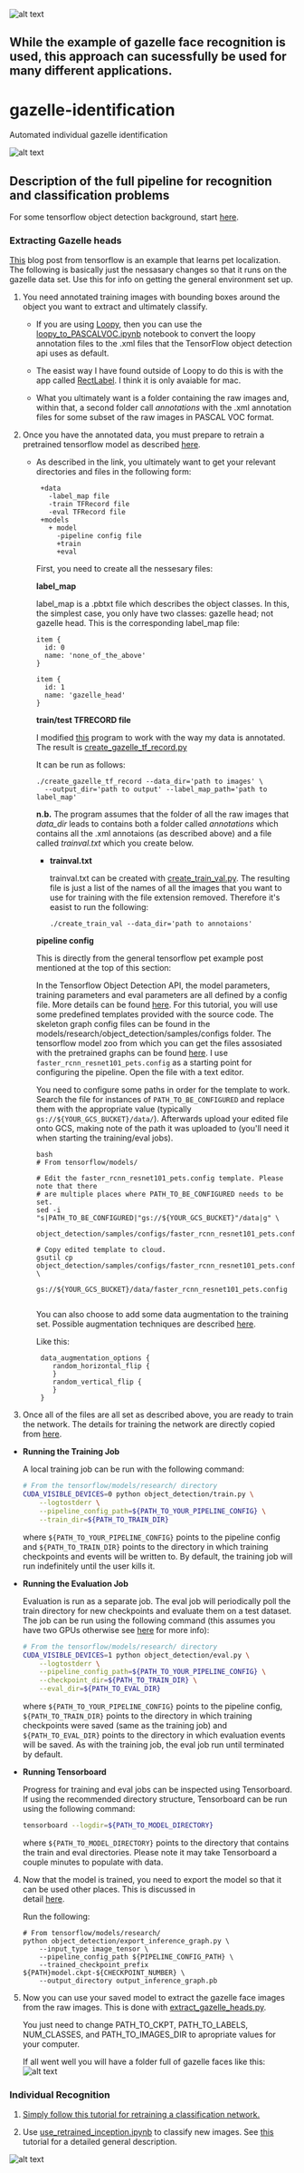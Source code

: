 ![alt text](https://github.com/benkoger/gazelle-identification/blob/master/loopy_compatible.png)


## While the example of gazelle face recognition is used, this approach can sucessfully be used for many different applications.


# gazelle-identification
Automated individual gazelle identification

![alt text](https://puxccbo05z-flywheel.netdna-ssl.com/wp-content/uploads/2015/02/thomsons-gazelle-2.jpg)

## Description of the full pipeline for recognition and classification problems

For some tensorflow object detection background, start [here](https://research.googleblog.com/2017/06/supercharge-your-computer-vision-models.html).

### Extracting Gazelle heads

[This](https://github.com/tensorflow/models/blob/master/research/object_detection/g3doc/running_pets.md) blog post from tensorflow is an example that learns pet localization.  The following is basically just the nessasary changes so that it runs on the gazelle data set.  Use this for info on getting the general environment set up.

1. You need annotated training images with bounding boxes around the object you want to extract and ultimately classify.

   - If you are using [Loopy](loopbio.com/loopy/), then you can use the [loopy_to_PASCALVOC.ipynb](https://github.com/benkoger/gazelle-identification/blob/master/loopy_to_PASCALVOC.ipynb) notebook to convert the loopy annotation files to the .xml files that the TensorFlow object detection api uses as default. 

   - The easist way I have found outside of Loopy to do this is with the app called [RectLabel](https://itunes.apple.com/us/app/rectlabel-labeling-images-for-object-detection/id1210181730?mt=12).  I think it is only avaiable for mac.

   - What you ultimately want is a folder containing the raw images and, within that, a second folder call *annotations* with the .xml annotation       files for some subset of the raw images in PASCAL VOC format.
   
2. Once you have the annotated data, you must prepare to retrain a pretrained tensorflow model as described [here](https://github.com/tensorflow/models/blob/master/research/object_detection/g3doc/running_locally.md).  
   - As described in the link, you ultimately want to get your relevant directories and files in the following form:
     ```
      +data
        -label_map file
        -train TFRecord file
        -eval TFRecord file
      +models
        + model
          -pipeline config file
          +train
          +eval
      ```
      First, you need to create all the nessesary files:
      
       **label_map**
      
      label_map is a .pbtxt file which describes the object classes.  In this, the simplest case, you only have two classes: gazelle head; not gazelle head.  This is the corresponding label_map file:
      ```
      item {
        id: 0
        name: 'none_of_the_above'
      }

      item {
        id: 1
        name: 'gazelle_head'
      }
      ```
      
      **train/test TFRECORD file**
      
      I modified [this](https://github.com/tensorflow/models/blob/master/research/object_detection/create_pascal_tf_record.py) program
      to work with the way my data is annotated.  The result is [create_gazelle_tf_record.py](https://github.com/benkoger/gazelle-identification/blob/master/create_gazelle_tf_record.py) 
      
      It can be run as follows:
      
      ```
      ./create_gazelle_tf_record --data_dir='path to images' \
        --output_dir='path to output' --label_map_path='path to label_map'
      ```
      **n.b.**  The program assumes that the folder of all the raw images that *data_dir* leads to contains both a folder called *annotations* which contains all the .xml annotaions (as described above) and a file called *trainval.txt* which you create below. 
      
      - **trainval.txt**
      
        trainval.txt can be created with [create_train_val.py](https://github.com/benkoger/gazelle-identification/blob/master/create_train_val.py).  The resulting file is just a list of the names of all the images that you want to   
        use for training with the file extension removed.  Therefore it's easist to run the following:
        ```
        ./create_train_val --data_dir='path to annotaions' 
        ```
     **pipeline config**
     
     This is directly from the general tensorflow pet example post mentioned at the top of this section:
     
      In the Tensorflow Object Detection API, the model parameters, training
      parameters and eval parameters are all defined by a config file. More details
      can be found [here](https://github.com/tensorflow/models/blob/master/research/object_detection/g3doc/configuring_jobs.md). For this tutorial, you will use some
      predefined templates provided with the source code. The skeleton graph config files can be found in the models/research/object_detection/samples/configs folder.  The tensorflow model zoo from which you can get the files assosiated with the pretrained graphs can be found [here](https://github.com/tensorflow/models/blob/master/research/object_detection/g3doc/detection_model_zoo.md). I use `faster_rcnn_resnet101_pets.config` as a
      starting point for configuring the pipeline. Open the file with a
      text editor.

      You need to configure some paths in order for the template to work. Search the
      file for instances of `PATH_TO_BE_CONFIGURED` and replace them with the
      appropriate value (typically `gs://${YOUR_GCS_BUCKET}/data/`). Afterwards
      upload your edited file onto GCS, making note of the path it was uploaded to
      (you'll need it when starting the training/eval jobs).

      ``` 
      bash
      # From tensorflow/models/

      # Edit the faster_rcnn_resnet101_pets.config template. Please note that there
      # are multiple places where PATH_TO_BE_CONFIGURED needs to be set.
      sed -i "s|PATH_TO_BE_CONFIGURED|"gs://${YOUR_GCS_BUCKET}"/data|g" \
          object_detection/samples/configs/faster_rcnn_resnet101_pets.config

      # Copy edited template to cloud.
      gsutil cp object_detection/samples/configs/faster_rcnn_resnet101_pets.config \
          gs://${YOUR_GCS_BUCKET}/data/faster_rcnn_resnet101_pets.config
         
      ```
      
      You can also choose to add some data augmentation to the training set.  Possible augmentation techniques are described [here](https://github.com/tensorflow/models/blob/master/research/object_detection/protos/preprocessor.proto).  
      
      Like this:
      ```
       data_augmentation_options {
          random_horizontal_flip {
          }
          random_vertical_flip {
          }
       }
      ```
      
3. Once all of the files are all set as described above, you are ready to train the network.  The details for training the network are directly copied from [here](https://github.com/tensorflow/models/blob/master/research/object_detection/g3doc/running_locally.md).

- **Running the Training Job**

   A local training job can be run with the following command:

   ```bash
   # From the tensorflow/models/research/ directory
   CUDA_VISIBLE_DEVICES=0 python object_detection/train.py \
       --logtostderr \
       --pipeline_config_path=${PATH_TO_YOUR_PIPELINE_CONFIG} \
       --train_dir=${PATH_TO_TRAIN_DIR}
   ```

   where `${PATH_TO_YOUR_PIPELINE_CONFIG}` points to the pipeline config and
   `${PATH_TO_TRAIN_DIR}` points to the directory in which training checkpoints
   and events will be written to. By default, the training job will
   run indefinitely until the user kills it.

- **Running the Evaluation Job**

   Evaluation is run as a separate job. The eval job will periodically poll the
   train directory for new checkpoints and evaluate them on a test dataset. The
   job can be run using the following command (this assumes you have two GPUs otherwise see [here](https://github.com/tensorflow/models/issues/1854) for more info):

   ```bash
   # From the tensorflow/models/research/ directory
   CUDA_VISIBLE_DEVICES=1 python object_detection/eval.py \
       --logtostderr \
       --pipeline_config_path=${PATH_TO_YOUR_PIPELINE_CONFIG} \
       --checkpoint_dir=${PATH_TO_TRAIN_DIR} \
       --eval_dir=${PATH_TO_EVAL_DIR}
   ```

   where `${PATH_TO_YOUR_PIPELINE_CONFIG}` points to the pipeline config,
   `${PATH_TO_TRAIN_DIR}` points to the directory in which training checkpoints
   were saved (same as the training job) and `${PATH_TO_EVAL_DIR}` points to the
   directory in which evaluation events will be saved. As with the training job,
   the eval job run until terminated by default.

- **Running Tensorboard**

   Progress for training and eval jobs can be inspected using Tensorboard. If
   using the recommended directory structure, Tensorboard can be run using the
   following command:

   ```bash
   tensorboard --logdir=${PATH_TO_MODEL_DIRECTORY}
   ```

   where `${PATH_TO_MODEL_DIRECTORY}` points to the directory that contains the
   train and eval directories. Please note it may take Tensorboard a couple minutes
   to populate with data.
     
4. Now that the model is trained, you need to export the model so that it can be used other places.  This is discussed in    
detail [here](https://github.com/tensorflow/models/blob/master/research/object_detection/g3doc/exporting_models.md).

   Run the following:
   ```
   # From tensorflow/models/research/
   python object_detection/export_inference_graph.py \
       --input_type image_tensor \
       --pipeline_config_path ${PIPELINE_CONFIG_PATH} \
       --trained_checkpoint_prefix ${PATH}model.ckpt-${CHECKPOINT_NUMBER} \
       --output_directory output_inference_graph.pb
   ```
   
5. Now you can use your saved model to extract the gazelle face images from the raw images.  This is done with [extract_gazelle_heads.py](https://github.com/benkoger/gazelle-identification/blob/master/extract_gazelle_heads.py).
   
   You just need to change PATH_TO_CKPT, PATH_TO_LABELS, NUM_CLASSES, and PATH_TO_IMAGES_DIR to apropriate values for your    computer.
   
   If all went well you will have a folder full of gazelle faces like this:
   ![alt text](/extracted_gazelle_heads.png)
  
     
     
### Individual Recognition

1. [Simply follow this tutorial for retraining a classification network.](https://www.tensorflow.org/tutorials/image_retraining)

2. Use [use_retrained_inception.ipynb](https://github.com/benkoger/gazelle-identification/blob/master/use_retrained_inception.ipynb) to classify new images.  See [this](https://www.tensorflow.org/tutorials/image_recognition) tutorial for a detailed general description.

![alt text](/individual_gazelles_heads.png)

        
      
      


